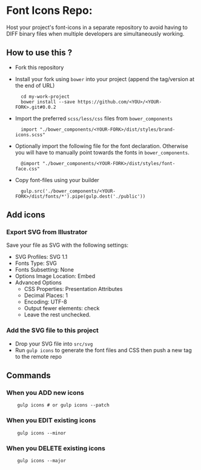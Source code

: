 
Font Icons Repo:
================
Host your project's font-icons in a separate repository to avoid having to DIFF binary files when multiple developers are simultaneously working.

## How to use this ?

- Fork this repository

- Install your fork using `bower` into your project (append the tag/version at the end of URL)  

		cd my-work-project
		bower install --save https://github.com/<YOU>/<YOUR-FORK>.git#0.0.2

- Import the preferred `scss/less/css` files from `bower_components`  

		import "./bower_components/<YOUR-FORK>/dist/styles/brand-icons.scss"

- Optionally import the following file for the font declaration. Otherwise you will have to manually point towards the fonts in `bower_components`.  

		@import "./bower_components/<YOUR-FORK>/dist/styles/font-face.css"

- Copy font-files using your builder  

		gulp.src('./bower_components/<YOUR-FORK>/dist/fonts/*').pipe(gulp.dest('./public'))


## Add icons

### Export SVG from Illustrator

Save your file as SVG with the following settings:

- SVG Profiles: SVG 1.1
- Fonts Type: SVG
- Fonts Subsetting: None
- Options Image Location: Embed
- Advanced Options
	- CSS Properties: Presentation Attributes
	- Decimal Places: 1
	- Encoding: UTF-8
	- Output fewer elements: check
	- Leave the rest unchecked.

### Add the SVG file to this project

- Drop your SVG file into `src/svg`
- Run `gulp icons` to generate the font files and CSS then push a new tag to the remote repo


## Commands

### When you ADD new icons

		gulp icons # or gulp icons --patch

### When you EDIT existing icons

		gulp icons --minor

### When you DELETE existing icons

		gulp icons --major
